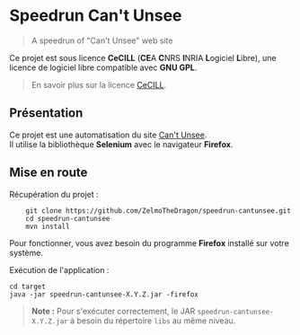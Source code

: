 # Speedrun Can't Unsee

> A speedrun of "Can't Unsee" web site

Ce projet est sous licence **CeCILL** (**CE**A **C**NRS **I**NRIA **L**ogiciel **L**ibre),
une licence de logiciel libre compatible avec **GNU GPL**.

> En savoir plus sur la licence [CeCILL](http://cecill.info/index.fr.html).

## Présentation

Ce projet est une automatisation du site [Can't Unsee](https://https://cantunsee.space).  
Il utilise la bibliothèque **Selenium** avec le navigateur **Firefox**.  

## Mise en route

Récupération du projet : 
~~~
    git clone https://github.com/ZelmoTheDragon/speedrun-cantunsee.git
    cd speedrun-cantunsee
    mvn install
~~~

Pour fonctionner, vous avez besoin du programme **Firefox** installé sur votre système.  

Exécution de l'application : 
~~~
cd target
java -jar speedrun-cantunsee-X.Y.Z.jar -firefox
~~~

> **Note :**
> Pour s'exécuter correctement, le JAR `speedrun-cantunsee-X.Y.Z.jar` à besoin du répertoire `libs` au même niveau.

